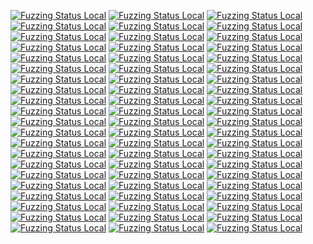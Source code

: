 [![Fuzzing Status Local](https://workerTmp.github.io/Nliossa_2/abseil-cpp/notFind.svg)](https://github.com/)
[![Fuzzing Status Local](https://workerTmp.github.io/Nliossa_2/abseil-cpp/string_escape_fuzzer.svg)](https://github.com/)
[![Fuzzing Status Local](https://workerTmp.github.io/Nliossa_2/abseil-cpp/string_utilities_fuzzer.svg)](https://github.com/)
[![Fuzzing Status Local](https://workerTmp.github.io/Nliossa_2/abseil-cpp/llvm-symbolizer.svg)](https://github.com/)
[![Fuzzing Status Local](https://workerTmp.github.io/Nliossa_2/assimp/notFind.svg)](https://github.com/)
[![Fuzzing Status Local](https://workerTmp.github.io/Nliossa_2/assimp/assimp_fuzzer.svg)](https://github.com/)
[![Fuzzing Status Local](https://workerTmp.github.io/Nliossa_2/assimp/llvm-symbolizer.svg)](https://github.com/)
[![Fuzzing Status Local](https://workerTmp.github.io/Nliossa_2/c-blosc/notFind.svg)](https://github.com/)
[![Fuzzing Status Local](https://workerTmp.github.io/Nliossa_2/c-blosc/decompress_fuzzer.svg)](https://github.com/)
[![Fuzzing Status Local](https://workerTmp.github.io/Nliossa_2/c-blosc/compress_fuzzer.svg)](https://github.com/)
[![Fuzzing Status Local](https://workerTmp.github.io/Nliossa_2/c-blosc/llvm-symbolizer.svg)](https://github.com/)
[![Fuzzing Status Local](https://workerTmp.github.io/Nliossa_2/wavpack/notFind.svg)](https://github.com/)
[![Fuzzing Status Local](https://workerTmp.github.io/Nliossa_2/wavpack/llvm-symbolizer.svg)](https://github.com/)
[![Fuzzing Status Local](https://workerTmp.github.io/Nliossa_2/h2o/notFind.svg)](https://github.com/)
[![Fuzzing Status Local](https://workerTmp.github.io/Nliossa_2/h2o/h2o-fuzzer-http1.svg)](https://github.com/)
[![Fuzzing Status Local](https://workerTmp.github.io/Nliossa_2/h2o/h2o-fuzzer-http2.svg)](https://github.com/)
[![Fuzzing Status Local](https://workerTmp.github.io/Nliossa_2/h2o/llvm-symbolizer.svg)](https://github.com/)
[![Fuzzing Status Local](https://workerTmp.github.io/Nliossa_2/h2o/h2o-fuzzer-url.svg)](https://github.com/)
[![Fuzzing Status Local](https://workerTmp.github.io/Nliossa_2/igraph/notFind.svg)](https://github.com/)
[![Fuzzing Status Local](https://workerTmp.github.io/Nliossa_2/igraph/read_gml_fuzzer.svg)](https://github.com/)
[![Fuzzing Status Local](https://workerTmp.github.io/Nliossa_2/igraph/llvm-symbolizer.svg)](https://github.com/)
[![Fuzzing Status Local](https://workerTmp.github.io/Nliossa_2/c-blosc2/notFind.svg)](https://github.com/)
[![Fuzzing Status Local](https://workerTmp.github.io/Nliossa_2/c-blosc2/decompress_frame_fuzzer.svg)](https://github.com/)
[![Fuzzing Status Local](https://workerTmp.github.io/Nliossa_2/c-blosc2/decompress_chunk_fuzzer.svg)](https://github.com/)
[![Fuzzing Status Local](https://workerTmp.github.io/Nliossa_2/c-blosc2/compress_frame_fuzzer.svg)](https://github.com/)
[![Fuzzing Status Local](https://workerTmp.github.io/Nliossa_2/c-blosc2/compress_chunk_fuzzer.svg)](https://github.com/)
[![Fuzzing Status Local](https://workerTmp.github.io/Nliossa_2/c-blosc2/llvm-symbolizer.svg)](https://github.com/)
[![Fuzzing Status Local](https://workerTmp.github.io/Nliossa_2/clamav/notFind.svg)](https://github.com/)
[![Fuzzing Status Local](https://workerTmp.github.io/Nliossa_2/clamav/llvm-symbolizer.svg)](https://github.com/)
[![Fuzzing Status Local](https://workerTmp.github.io/Nliossa_2/git/notFind.svg)](https://github.com/)
[![Fuzzing Status Local](https://workerTmp.github.io/Nliossa_2/git/fuzz-pack-idx.svg)](https://github.com/)
[![Fuzzing Status Local](https://workerTmp.github.io/Nliossa_2/git/fuzz-pack-headers.svg)](https://github.com/)
[![Fuzzing Status Local](https://workerTmp.github.io/Nliossa_2/git/fuzz-commit-graph.svg)](https://github.com/)
[![Fuzzing Status Local](https://workerTmp.github.io/Nliossa_2/git/llvm-symbolizer.svg)](https://github.com/)
[![Fuzzing Status Local](https://workerTmp.github.io/Nliossa_2/sleuthkit/notFind.svg)](https://github.com/)
[![Fuzzing Status Local](https://workerTmp.github.io/Nliossa_2/sleuthkit/sleuthkit_mmls_gpt_fuzzer.svg)](https://github.com/)
[![Fuzzing Status Local](https://workerTmp.github.io/Nliossa_2/sleuthkit/sleuthkit_fls_iso9660_fuzzer.svg)](https://github.com/)
[![Fuzzing Status Local](https://workerTmp.github.io/Nliossa_2/sleuthkit/sleuthkit_fls_hfs_fuzzer.svg)](https://github.com/)
[![Fuzzing Status Local](https://workerTmp.github.io/Nliossa_2/sleuthkit/sleuthkit_fls_ext_fuzzer.svg)](https://github.com/)
[![Fuzzing Status Local](https://workerTmp.github.io/Nliossa_2/sleuthkit/sleuthkit_mmls_mac_fuzzer.svg)](https://github.com/)
[![Fuzzing Status Local](https://workerTmp.github.io/Nliossa_2/sleuthkit/sleuthkit_fls_apfs_fuzzer.svg)](https://github.com/)
[![Fuzzing Status Local](https://workerTmp.github.io/Nliossa_2/sleuthkit/sleuthkit_fls_fat_fuzzer.svg)](https://github.com/)
[![Fuzzing Status Local](https://workerTmp.github.io/Nliossa_2/sleuthkit/sleuthkit_mmls_sun_fuzzer.svg)](https://github.com/)
[![Fuzzing Status Local](https://workerTmp.github.io/Nliossa_2/sleuthkit/sleuthkit_fls_ntfs_fuzzer.svg)](https://github.com/)
[![Fuzzing Status Local](https://workerTmp.github.io/Nliossa_2/sleuthkit/sleuthkit_mmls_dos_fuzzer.svg)](https://github.com/)
[![Fuzzing Status Local](https://workerTmp.github.io/Nliossa_2/sleuthkit/llvm-symbolizer.svg)](https://github.com/)
[![Fuzzing Status Local](https://workerTmp.github.io/Nliossa_2/json-c/notFind.svg)](https://github.com/)
[![Fuzzing Status Local](https://workerTmp.github.io/Nliossa_2/json-c/tokener_parse_ex_fuzzer.svg)](https://github.com/)
[![Fuzzing Status Local](https://workerTmp.github.io/Nliossa_2/json-c/llvm-symbolizer.svg)](https://github.com/)
[![Fuzzing Status Local](https://workerTmp.github.io/Nliossa_2/haproxy/notFind.svg)](https://github.com/)
[![Fuzzing Status Local](https://workerTmp.github.io/Nliossa_2/haproxy/fuzz_cfg_parser.svg)](https://github.com/)
[![Fuzzing Status Local](https://workerTmp.github.io/Nliossa_2/haproxy/fuzz_hpack_decode.svg)](https://github.com/)
[![Fuzzing Status Local](https://workerTmp.github.io/Nliossa_2/haproxy/llvm-symbolizer.svg)](https://github.com/)
[![Fuzzing Status Local](https://workerTmp.github.io/Nliossa_2/irssi/notFind.svg)](https://github.com/)
[![Fuzzing Status Local](https://workerTmp.github.io/Nliossa_2/irssi/server-fuzz.svg)](https://github.com/)
[![Fuzzing Status Local](https://workerTmp.github.io/Nliossa_2/irssi/event-get-params-fuzz.svg)](https://github.com/)
[![Fuzzing Status Local](https://workerTmp.github.io/Nliossa_2/irssi/theme-load-fuzz.svg)](https://github.com/)
[![Fuzzing Status Local](https://workerTmp.github.io/Nliossa_2/irssi/irssi-fuzz.svg)](https://github.com/)
[![Fuzzing Status Local](https://workerTmp.github.io/Nliossa_2/irssi/llvm-symbolizer.svg)](https://github.com/)
[![Fuzzing Status Local](https://workerTmp.github.io/Nliossa_2/zeek/notFind.svg)](https://github.com/)
[![Fuzzing Status Local](https://workerTmp.github.io/Nliossa_2/zeek/zeek-pop3-fuzzer.svg)](https://github.com/)
[![Fuzzing Status Local](https://workerTmp.github.io/Nliossa_2/zeek/zeek-packet-fuzzer.svg)](https://github.com/)
[![Fuzzing Status Local](https://workerTmp.github.io/Nliossa_2/zeek/llvm-symbolizer.svg)](https://github.com/)
